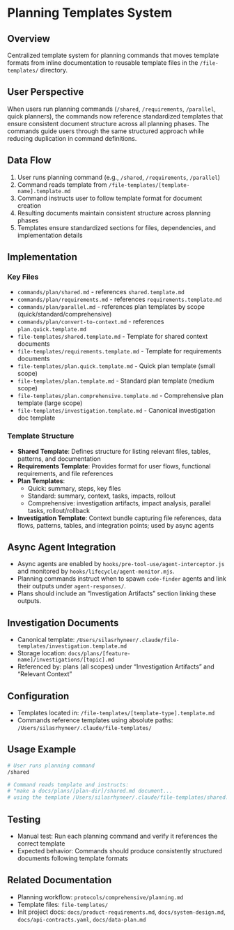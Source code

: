 # Planning Templates System

## Overview
Centralized template system for planning commands that moves template formats from inline documentation to reusable template files in the `/file-templates/` directory.

## User Perspective
When users run planning commands (`/shared`, `/requirements`, `/parallel`, quick planners), the commands now reference standardized templates that ensure consistent document structure across all planning phases. The commands guide users through the same structured approach while reducing duplication in command definitions.

## Data Flow
1. User runs planning command (e.g., `/shared`, `/requirements`, `/parallel`)
2. Command reads template from `/file-templates/[template-name].template.md`
3. Command instructs user to follow template format for document creation
4. Resulting documents maintain consistent structure across planning phases
5. Templates ensure standardized sections for files, dependencies, and implementation details

## Implementation

### Key Files
- `commands/plan/shared.md` - references `shared.template.md`
- `commands/plan/requirements.md` - references `requirements.template.md`
- `commands/plan/parallel.md` - references plan templates by scope (quick/standard/comprehensive)
- `commands/plan/convert-to-context.md` - references `plan.quick.template.md`
- `file-templates/shared.template.md` - Template for shared context documents
- `file-templates/requirements.template.md` - Template for requirements documents
- `file-templates/plan.quick.template.md` - Quick plan template (small scope)
- `file-templates/plan.template.md` - Standard plan template (medium scope)
- `file-templates/plan.comprehensive.template.md` - Comprehensive plan template (large scope)
- `file-templates/investigation.template.md` - Canonical investigation doc template

### Template Structure
- **Shared Template**: Defines structure for listing relevant files, tables, patterns, and documentation
- **Requirements Template**: Provides format for user flows, functional requirements, and file references
- **Plan Templates**:
  - Quick: summary, steps, key files
  - Standard: summary, context, tasks, impacts, rollout
  - Comprehensive: investigation artifacts, impact analysis, parallel tasks, rollout/rollback
- **Investigation Template**: Context bundle capturing file references, data flows, patterns, tables, and integration points; used by async agents

## Async Agent Integration
- Async agents are enabled by `hooks/pre-tool-use/agent-interceptor.js` and monitored by `hooks/lifecycle/agent-monitor.mjs`.
- Planning commands instruct when to spawn `code-finder` agents and link their outputs under `agent-responses/`.
- Plans should include an “Investigation Artifacts” section linking these outputs.

## Investigation Documents
- Canonical template: `/Users/silasrhyneer/.claude/file-templates/investigation.template.md`
- Storage location: `docs/plans/[feature-name]/investigations/[topic].md`
- Referenced by: plans (all scopes) under “Investigation Artifacts” and “Relevant Context”

## Configuration
- Templates located in: `/file-templates/[template-type].template.md`
- Commands reference templates using absolute paths: `/Users/silasrhyneer/.claude/file-templates/`

## Usage Example
```bash
# User runs planning command
/shared

# Command reads template and instructs:
# "make a docs/plans/[plan-dir]/shared.md document...
# using the template /Users/silasrhyneer/.claude/file-templates/shared.template.md"
```

## Testing
- Manual test: Run each planning command and verify it references the correct template
- Expected behavior: Commands should produce consistently structured documents following template formats

## Related Documentation
- Planning workflow: `protocols/comprehensive/planning.md`
- Template files: `file-templates/`
- Init project docs: `docs/product-requirements.md`, `docs/system-design.md`, `docs/api-contracts.yaml`, `docs/data-plan.md`